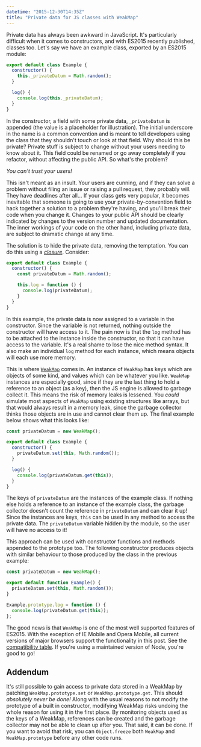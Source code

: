 ```yaml
---
datetime: "2015-12-30T14:35Z"
title: "Private data for JS classes with WeakMap"
---
```

Private data has always been awkward in JavaScript. It's particularly difficult when it comes to
constructors, and with ES2015 recently published, classes too. Let's say we have an example class,
exported by an ES2015 module:

```JavaScript
export default class Example {
  constructor() {
    this._privateDatum = Math.random();
  }

  log() {
    console.log(this._privateDatum);
  }
}
```

In the constructor, a field with some private data, `_privateDatum` is appended (the value is a
placeholder for illustration). The initial underscore in the name is a common convention and is
meant to tell developers using the class that they shouldn't touch or look at that field. Why should
this be private? Private stuff is subject to change without your users needing to know about it.
This field could be renamed or go away completely if you refactor, without affecting the public API.
So what's the problem?

_You can't trust your users!_

This isn't meant as an insult. Your users are cunning, and if they can solve a problem without
filing an issue or raising a pull request, they probably will. They have deadlines after all... If
your class gets very popular, it becomes inevitable that someone is going to use your
private-by-convention field to hack together a solution to a problem they're having, and you'll
break their code when you change it. Changes to your public API should be clearly indicated by
changes to the version number and updated documentation. The inner workings of your code on the
other hand, including private data, are subject to dramatic change at any time.

The solution is to hide the private data, removing the temptation. You can do this using a
[_closure_](https://developer.mozilla.org/en-US/docs/Web/JavaScript/Closures). Consider:

```javascript
export default class Example {
  constructor() {
    const privateDatum = Math.random();

    this.log = function () {
      console.log(privateDatum);
    }
  }
}
```

In this example, the private data is now assigned to a variable in the constructor. Since the
variable is not returned, nothing outside the constructor will have access to it. The pain now is
that the `log` method has to be attached to the instance inside the constructor, so that it can have
access to the variable. It's a real shame to lose the nice method syntax. It also make an individual
`log` method for each instance, which means objects will each use more memory.

This is where
[`WeakMap`](https://developer.mozilla.org/en-US/docs/Web/JavaScript/Reference/Global_Objects/WeakMap)
comes in. An instance of `WeakMap` has keys which are objects of some kind, and values which can be
whatever you like. `WeakMap` instances are especially good, since if they are the last thing to hold
a reference to an object (as a key), then the JS engine is allowed to garbage collect it. This means
the risk of memory leaks is lessened. You _could_ simulate most aspects of `WeakMap` using existing
structures like arrays, but that would always result in a memory leak, since the garbage collector
thinks those objects are in use and cannot clear them up. The final example below shows what this
looks like:

```javascript
const privateDatum = new WeakMap();

export default class Example {
  constructor() {
    privateDatum.set(this, Math.random());
  }

  log() {
    console.log(privateDatum.get(this));
  }
}
```

The keys of `privateDatum` are the instances of the example class. If nothing else holds a reference
to an instance of the example class, the garbage collector doesn't count the reference in
`privateDatum` and can clear it up! Since the instances are keys, `this` can be used in any method
to access the private data. The `privateDatum` variable hidden by the module, so the user will have
no access to it!

This approach can be used with constructor functions and methods appended to the prototype too. The
following constructor produces objects with similar behaviour to those produced by the class in the
previous example:

```javascript
const privateDatum = new WeakMap();

export default function Example() {
  privateDatum.set(this, Math.random());
}

Example.prototype.log = function () {
  console.log(privateDatum.get(this));
};
```

The good news is that `WeakMap` is one of the most well supported features of ES2015. With the
exception of IE Mobile and Opera Mobile, all current versions of major browsers support the
functionality in this post. See the
[compatibility table](http://kangax.github.io/compat-table/es6/#test-WeakMap). If you're using a
maintained version of Node, you're good to go!

## Addendum

It's still possible to gain access to private data stored in a WeakMap by patching
`WeakMap.prototype.set` or `WeakMap.prototype.get`. This should _absolutely never be done!_ Along
with the usual reasons to not modify the prototype of a built in constructor, modifying WeakMap
risks undoing the whole reason for using it in the first place. By monitoring objects used as the
keys of a WeakMap, references can be created and the garbage collector may not be able to clean up
after you. That said, it can be done. If you want to avoid that risk, you can `Object.freeze` both
`WeakMap` and `WeakMap.prototype` before any other code runs.
